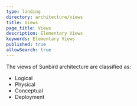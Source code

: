 ```yaml
---
type: landing
directory: architecture/views
title: Views
page_title: Views
description: Elementary Views
keywords: Elementary Views
published: true
allowSearch: true
---
```



The views of Sunbird architecture are classified as: 

- Logical
- Physical
- Conceptual
- Deployment

